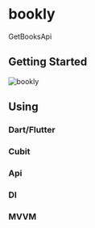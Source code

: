 # bookly

GetBooksApi

## Getting Started
![bookly](https://github.com/ebrahimesmail11/bookly/assets/147981042/da7accbf-b464-444f-afb4-1e8791a501d6)

## Using
 ### Dart/Flutter
 ### Cubit
 ### Api
 ### DI
 ### MVVM
